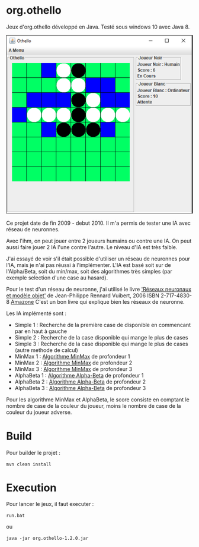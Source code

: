 org.othello
=======

Jeux d'org.othello développé en Java.
Testé sous windows 10 avec Java 8.

![Screenshot](/doc/othello_capture.PNG?raw=true "Exemple org.othello")

Ce projet date de fin 2009 - debut 2010.
Il m'a permis de tester une IA avec réseau de neuronnes.

Avec l'ihm, on peut jouer entre 2 joueurs humains ou contre une IA.
On peut aussi faire jouer 2 IA l'une contre l'autre.
Le niveau d'IA est très faible.

J'ai essayé de voir s'il était possible d'utiliser un réseau de neuronnes pour l'IA, mais je n'ai pas réussi à l'implémenter.
L'IA est basé soit sur de l'Alpha/Beta, soit du min/max, soit des algorithmes très simples (par exemple selection d'une case au hasard).

Pour le test d'un réseau de neuronne, j'ai utilisé le livre ['Réseaux neuronaux et modèle objet'](http://www.rennard.org/irn/)
de Jean-Philippe Rennard Vuibert, 2006 ISBN 2-717-4830-8 [Amazone](https://www.amazon.fr/R%C3%A9seaux-neuronaux-introduction-accompagn%C3%A9e-mod%C3%A8le/dp/2711748308)
C'est un bon livre qui explique bien les réseaux de neuronne.

Les IA implémenté sont :
* Simple 1 : Recherche de la première case de disponible en commencant par en haut à gauche
* Simple 2 : Recherche de la case disponible qui mange le plus de cases
* Simple 3 : Recherche de la case disponible qui mange le plus de cases (autre methode de calcul)
* MinMax 1 : [Algorithme MinMax](https://fr.wikipedia.org/wiki/Algorithme_minimax) de profondeur 1
* MinMax 2 : [Algorithme MinMax](https://fr.wikipedia.org/wiki/Algorithme_minimax) de profondeur 2
* MinMax 3 : [Algorithme MinMax](https://fr.wikipedia.org/wiki/Algorithme_minimax) de profondeur 3
* AlphaBeta 1 : [Algorithme Alpha-Beta](https://fr.wikipedia.org/wiki/%C3%89lagage_alpha-b%C3%AAta) de profondeur 1
* AlphaBeta 2 : [Algorithme Alpha-Beta](https://fr.wikipedia.org/wiki/%C3%89lagage_alpha-b%C3%AAta) de profondeur 2
* AlphaBeta 3 : [Algorithme Alpha-Beta](https://fr.wikipedia.org/wiki/%C3%89lagage_alpha-b%C3%AAta) de profondeur 3

Pour les algorithme MinMax et AlphaBeta, le score consiste en comptant le nombre de case de la couleur du joueur, 
moins le nombre de case de la couleur du joueur adverse.

Build
=====
Pour builder le projet :
```shell
mvn clean install
```

Execution
=====

Pour lancer le jeux, il faut executer :
```shell
run.bat
```
ou
```shell
java -jar org.othello-1.2.0.jar
```

